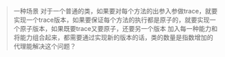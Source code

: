 > 一种场景
> 对于一个普通的类，如果要对每个方法的出参入参做trace，就要实现一个trace版本，如果要保证每个方法的执行都是原子的，就要实现一个原子版本，如果既要trace又要原子，还要另一个版本
> 加入每一种能力和将能力组合起来，都需要通过实现新的版本的话，类的数量是指数增加的
> 代理能解决这个问题？



